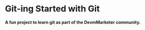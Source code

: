 # Git-ing Started with Git
#### A fun project to learn git as part of the **DevmMarketer** community.